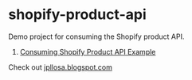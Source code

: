 # shopify-product-api

Demo project for consuming the Shopify product API.

1. [Consuming Shopify Product API Example](https://jpllosa.blogspot.com/2023/10/consuming-shopify-product-api-example.html)

Check out [jpllosa.blogspot.com](https://jpllosa.blogspot.com/)